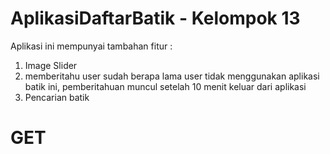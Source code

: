 # AplikasiDaftarBatik - Kelompok 13

Aplikasi ini mempunyai tambahan fitur :

1. Image Slider
2. memberitahu user sudah berapa lama user tidak menggunakan aplikasi batik ini, 
   pemberitahuan muncul setelah 10 menit keluar dari aplikasi
3. Pencarian batik

# GET
